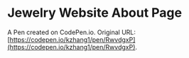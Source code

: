 # Jewelry Website About Page

A Pen created on CodePen.io. Original URL: [https://codepen.io/kzhang1/pen/RwvdgxP](https://codepen.io/kzhang1/pen/RwvdgxP).

